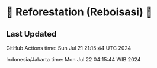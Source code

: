 
# 🌳 Reforestation (Reboisasi) 🌲

## Last Updated

GitHub Actions time: Sun Jul 21 21:15:44 UTC 2024

Indonesia/Jakarta time: Mon Jul 22 04:15:44 WIB 2024
